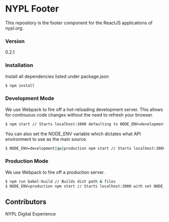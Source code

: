 # NYPL Footer

This repository is the footer component for the ReactJS applications of nypl.org.

### Version
0.2.1

### Installation
Install all dependencies listed under package.json
```sh
$ npm install
```

### Development Mode
We use Webpack to fire off a hot-reloading development server. This allows for continuous code changes without the need to refresh your browser.

```sh
$ npm start // Starts localhost:3000 defaulting to NODE_ENV=development
```

You can also set the NODE_ENV variable which dictates what API environment to use as the main source.
```sh
$ NODE_ENV=development|qa|production npm start // Starts localhost:3000 with set NODE_ENV
```

### Production Mode
We use Webpack to fire off a production server.

```sh
$ npm run babel-build // Builds dist path & files
$ NODE_ENV=production npm start // Starts localhost:3000 with set NODE_ENV
```

Contributors
----
NYPL Digital Experience